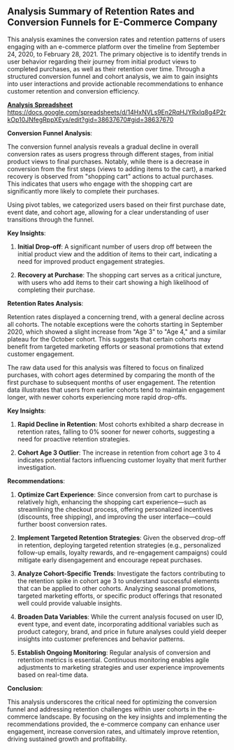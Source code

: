 ## Analysis Summary of Retention Rates and Conversion Funnels for E-Commerce Company

This analysis examines the conversion rates and retention patterns of users engaging with an e-commerce platform over the timeline from September 24, 2020, to February 28, 2021. The primary objective is to identify trends in user behavior regarding their journey from initial product views to completed purchases, as well as their retention over time. Through a structured conversion funnel and cohort analysis, we aim to gain insights into user interactions and provide actionable recommendations to enhance customer retention and conversion efficiency.

**[Analysis Spreadsheet](https://docs.google.com/spreadsheets/d/14HxNVLs9En2RqHJYRxIq8g4P2rkOp10JNfegRppXEys/edit?gid=38637670#gid=38637670)** https://docs.google.com/spreadsheets/d/14HxNVLs9En2RqHJYRxIq8g4P2rkOp10JNfegRppXEys/edit?gid=38637670#gid=38637670

**Conversion Funnel Analysis**:

The conversion funnel analysis reveals a gradual decline in overall conversion rates as users progress through different stages, from initial product views to final purchases. Notably, while there is a decrease in conversion from the first steps (views to adding items to the cart), a marked recovery is observed from "shopping cart" actions to actual purchases. This indicates that users who engage with the shopping cart are significantly more likely to complete their purchases.

Using pivot tables, we categorized users based on their first purchase date, event date, and cohort age, allowing for a clear understanding of user transitions through the funnel.

**Key Insights**:

1. **Initial Drop-off**: A significant number of users drop off between the initial product view and the addition of items to their cart, indicating a need for improved product engagement strategies.

2. **Recovery at Purchase**: The shopping cart serves as a critical juncture, with users who add items to their cart showing a high likelihood of completing their purchase.

**Retention Rates Analysis**:

Retention rates displayed a concerning trend, with a general decline across all cohorts. The notable exceptions were the cohorts starting in September 2020, which showed a slight increase from "Age 3" to "Age 4," and a similar plateau for the October cohort. This suggests that certain cohorts may benefit from targeted marketing efforts or seasonal promotions that extend customer engagement.

The raw data used for this analysis was filtered to focus on finalized purchases, with cohort ages determined by comparing the month of the first purchase to subsequent months of user engagement. The retention data illustrates that users from earlier cohorts tend to maintain engagement longer, with newer cohorts experiencing more rapid drop-offs.

**Key Insights**:

1. **Rapid Decline in Retention**: Most cohorts exhibited a sharp decrease in retention rates, falling to 0% sooner for newer cohorts, suggesting a need for proactive retention strategies.

2. **Cohort Age 3 Outlier**: The increase in retention from cohort age 3 to 4 indicates potential factors influencing customer loyalty that merit further investigation.

**Recommendations**:

1. **Optimize Cart Experience**: Since conversion from cart to purchase is relatively high, enhancing the shopping cart experience—such as streamlining the checkout process, offering personalized incentives (discounts, free shipping), and improving the user interface—could further boost conversion rates.

2. **Implement Targeted Retention Strategies**: Given the observed drop-off in retention, deploying targeted retention strategies (e.g., personalized follow-up emails, loyalty rewards, and re-engagement campaigns) could mitigate early disengagement and encourage repeat purchases.

3. **Analyze Cohort-Specific Trends**: Investigate the factors contributing to the retention spike in cohort age 3 to understand successful elements that can be applied to other cohorts. Analyzing seasonal promotions, targeted marketing efforts, or specific product offerings that resonated well could provide valuable insights.

4. **Broaden Data Variables**: While the current analysis focused on user ID, event type, and event date, incorporating additional variables such as product category, brand, and price in future analyses could yield deeper insights into customer preferences and behavior patterns.

5. **Establish Ongoing Monitoring**: Regular analysis of conversion and retention metrics is essential. Continuous monitoring enables agile adjustments to marketing strategies and user experience improvements based on real-time data.

**Conclusion**:

This analysis underscores the critical need for optimizing the conversion funnel and addressing retention challenges within user cohorts in the e-commerce landscape. By focusing on the key insights and implementing the recommendations provided, the e-commerce company can enhance user engagement, increase conversion rates, and ultimately improve retention, driving sustained growth and profitability.
